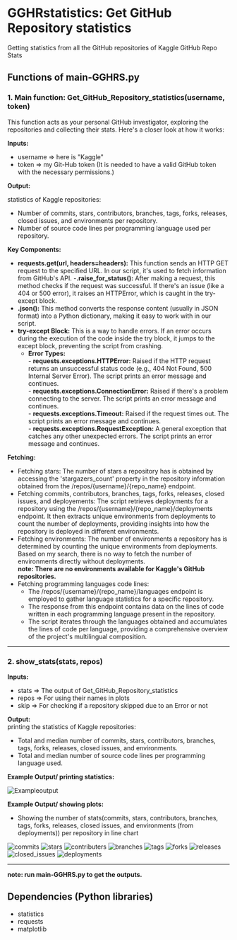 # GGHRstatistics: Get GitHub Repository statistics
Getting statistics from all the GitHub repositories of Kaggle
GitHub Repo Stats

## Functions of main-GGHRS.py
### 1. Main function: Get_GitHub_Repository_statistics(username, token)
This function acts as your personal GitHub investigator, exploring the repositories and collecting their stats. Here's a closer look at how it works:

**Inputs:**  
- username => here is "Kaggle"   
- token => my Git-Hub token (It is needed to have a valid GitHub token with the necessary permissions.)   

**Output:**

statistics of Kaggle repositories:  
- Number of commits, stars, contributors, branches, tags, forks, releases, closed issues, and environments per repository.   
- Number of source code lines per programming language used per repository.

**Key Components:**
- **requests.get(url, headers=headers):** This function sends an HTTP GET request to the specified URL. In our script, it's used to fetch information from GitHub's API.
-**.raise_for_status():** After making a request, this method checks if the request was successful. If there's an issue (like a 404 or 500 error), it raises an HTTPError, which is caught in the try-except block.
- **.json():** This method converts the response content (usually in JSON format) into a Python dictionary, making it easy to work with in our script.
- **try-except Block:** This is a way to handle errors. If an error occurs during the execution of the code inside the try block, it jumps to the except block, preventing the script from crashing.
   - **Error Types:**   
                  - **requests.exceptions.HTTPError:**   Raised if the HTTP request returns an unsuccessful status code (e.g., 404 Not Found, 500 Internal Server Error). The script prints an error message and continues.  
                  - **requests.exceptions.ConnectionError:** Raised if there's a problem connecting to the server. The script prints an error message and continues.   
                  - **requests.exceptions.Timeout:** Raised if the request times out. The script prints an error message and continues.    
                  - **requests.exceptions.RequestException:** A general exception that catches any other unexpected errors. The script prints an error message and continues.


**Fetching:**
- Fetching stars:
  The number of stars a repository has is obtained by accessing the 'stargazers_count' property in the repository information obtained from the /repos/{username}/{repo_name} endpoint.
- Fetching commits, contributors, branches, tags, forks, releases, closed issues, and deployements:
  The script retrieves deployments for a repository using the /repos/{username}/{repo_name}/deployments endpoint. It then extracts unique environments from deployments to count the number of deployments, providing insights into how the repository is deployed in different environments.
- Fetching environments:
  The number of environments a repository has is determined by counting the unique environments from deployments. Based on my search, there is no way to fetch the number of environments directly without deployments.    
  **note: There are no environments available for Kaggle's GitHub repositories.**   
- Fetching programming languages code lines:    
  - The /repos/{username}/{repo_name}/languages endpoint is employed to gather language statistics for a specific repository.   
  - The response from this endpoint contains data on the lines of code written in each programming language present in the repository.    
  - The script iterates through the languages obtained and accumulates the lines of code per language, providing a comprehensive overview of the project's multilingual composition.

---------------------------------------------------------------------------------------------------------------------------------------
### 2. show_stats(stats, repos) 


 **Inputs:**   
- stats => The output of Get_GitHub_Repository_statistics   
- repos => For using their names in plots  
- skip => For checking if a repository skipped due to an Error or not


 **Output:**   
printing the statistics of Kaggle repositories:  
- Total and median number of commits, stars, contributors, branches, tags, forks, releases, closed issues, and environments.   
- Total and median number of source code lines per programming language used.    
 

**Example Output/ printing statistics:**  
 
![Exampleoutput](https://github.com/nazgol-nikravesh/GGHRstatistics/assets/93579818/4503fd12-1f5e-4010-8d1c-852067d85300)    

**Example Output/ showing plots:**
- Showing the number of stats(commits, stars, contributors, branches, tags, forks, releases, closed issues, and environments (from deployments)) per repository in line chart   

![commits](https://github.com/nazgol-nikravesh/GGHRstatistics/assets/93579818/d15c4f76-cfa2-4333-9dd3-12625e3e081b)
![stars](https://github.com/nazgol-nikravesh/GGHRstatistics/assets/93579818/9882a7e8-3f5a-4cb9-877a-f634ed558b61)
![contributers](https://github.com/nazgol-nikravesh/GGHRstatistics/assets/93579818/a73f37ee-5d9f-4237-909d-d638c203ddc8)
![branches](https://github.com/nazgol-nikravesh/GGHRstatistics/assets/93579818/f728b0fc-b4a7-4bca-aded-782b36c21187)
![tags](https://github.com/nazgol-nikravesh/GGHRstatistics/assets/93579818/5852d117-c7da-48d6-9e50-e418413166b6)
![forks](https://github.com/nazgol-nikravesh/GGHRstatistics/assets/93579818/4c8bbf6e-2eb3-4c26-81ed-16deb466d871)
![releases](https://github.com/nazgol-nikravesh/GGHRstatistics/assets/93579818/fa53e8da-9655-4e79-a745-9336082f9ac9)
![closed_issues](https://github.com/nazgol-nikravesh/GGHRstatistics/assets/93579818/48cbe06a-6a2e-4153-be3a-fbad91db7033)
![deployments](https://github.com/nazgol-nikravesh/GGHRstatistics/assets/93579818/99865406-741e-4667-97cd-ac6c0630c362)

--------------------------------------

 **note: run main-GGHRS.py to get the outputs.**  


## Dependencies (Python libraries)
- statistics
- requests
- matplotlib



